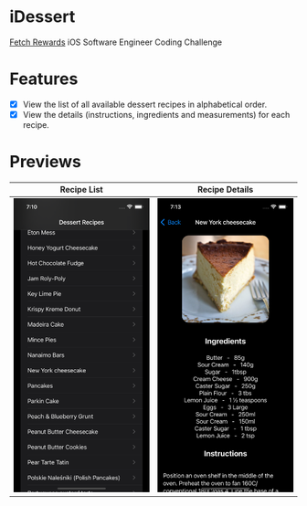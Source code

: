 # iDessert

[Fetch Rewards](https://fetch.com/) iOS Software Engineer Coding Challenge

# Features
- [x] View the list of all available dessert recipes in alphabetical order.
- [x] View the details (instructions, ingredients and measurements) for each recipe.

# Previews

| Recipe List | Recipe Details |
| ----------- | -------------- |
| ![](PreviewImages/MealList.png) | ![](PreviewImages/DetailView.png) |

